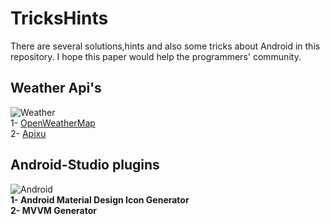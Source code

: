# TricksHints 
There are several solutions,hints and also some tricks about Android in this repository.
I hope this paper would help the programmers' community. 

## Weather Api's   
![Weather](https://cdn3.iconfinder.com/data/icons/weather-icons-10/128/sun-128.png)  
1- [OpenWeatherMap](https://openweathermap.org/)  
2- [Apixu](https://www.apixu.com/)  


## Android-Studio plugins  
![Android](https://cdn0.iconfinder.com/data/icons/communication-icons-rounded/110/Android-128.png)  
**1- Android Material Design Icon Generator**  
**2- MVVM Generator**
